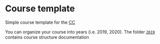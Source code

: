# Course template
Simple course template for the [CC](https://github.com/code-critic/codecritic)

You can organize your course into years (i.e. 2019, 2020).
The folder [`2019`](2019/) contains course structure documentation
